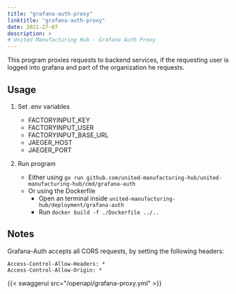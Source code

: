```yaml
---
title: "grafana-auth-proxy"
linktitle: "grafana-auth-proxy"
date: 2021-27-07
description: >
# United Manufacturing Hub - Grafana Auth Proxy
---
```


This program proxies requests to backend services,
if the requesting user is logged into grafana and part of the organization he requests.

## Usage

1) Set .env variables
    - FACTORYINPUT_KEY
    - FACTORYINPUT_USER
    - FACTORYINPUT_BASE_URL
    - JAEGER_HOST
    - JAEGER_PORT

2) Run program

    - Either using ```go run github.com/united-manufacturing-hub/united-manufacturing-hub/cmd/grafana-auth```
    - Or using the Dockerfile
        - Open an terminal inside ```united-manufacturing-hub/deployment/grafana-auth```
        - Run ```docker build -f ./Dockerfile ../..```

## Notes
Grafana-Auth accepts all CORS requests, by setting the following headers:
```
Access-Control-Allow-Headers: *
Access-Control-Allow-Origin: *
```

{{< swaggerui src="/openapi/grafana-proxy.yml" >}}

